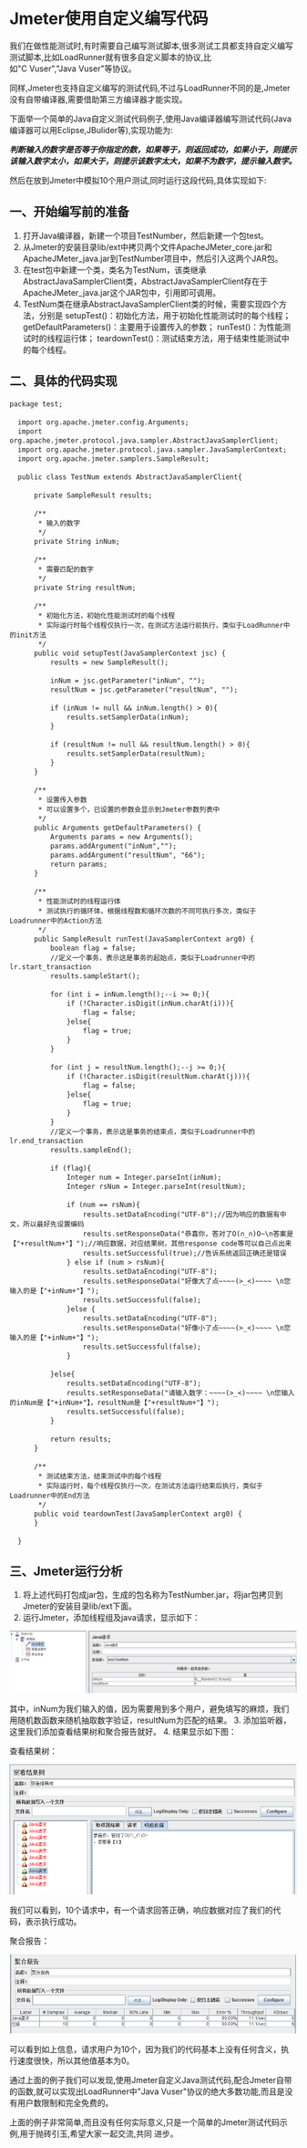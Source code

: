 # Jmeter使用自定义编写代码

我们在做性能测试时,有时需要自己编写测试脚本,很多测试工具都支持自定义编写测试脚本,比如LoadRunner就有很多自定义脚本的协议,比如"C Vuser","Java Vuser"等协议。

同样,Jmeter也支持自定义编写的测试代码,不过与LoadRunner不同的是,Jmeter没有自带编译器,需要借助第三方编译器才能实现。

下面举一个简单的Java自定义测试代码例子,使用Java编译器编写测试代码(Java编译器可以用Eclipse,JBulider等),实现功能为:

***判断输入的数字是否等于你指定的数，如果等于，则返回成功，如果小于，则提示该输入数字太小，如果大于，则提示该数字太大，如果不为数字，提示输入数字。***

然后在放到Jmeter中模拟10个用户测试,同时运行这段代码,具体实现如下:

## 一、开始编写前的准备

1. 打开Java编译器，新建一个项目TestNumber，然后新建一个包test。
2. 从Jmeter的安装目录lib/ext中拷贝两个文件ApacheJMeter_core.jar和ApacheJMeter_java.jar到TestNumber项目中，然后引入这两个JAR包。
3. 在test包中新建一个类，类名为TestNum，该类继承AbstractJavaSamplerClient类，AbstractJavaSamplerClient存在于ApacheJMeter_java.jar这个JAR包中，引用即可调用。
4. TestNum类在继承AbstractJavaSamplerClient类的时候，需要实现四个方法，分别是
        setupTest()：初始化方法，用于初始化性能测试时的每个线程；
        getDefaultParameters()：主要用于设置传入的参数；
        runTest()：为性能测试时的线程运行体；
        teardownTest()：测试结束方法，用于结束性能测试中的每个线程。

## 二、具体的代码实现
```
package test;
  
  import org.apache.jmeter.config.Arguments;
  import org.apache.jmeter.protocol.java.sampler.AbstractJavaSamplerClient;
  import org.apache.jmeter.protocol.java.sampler.JavaSamplerContext;
  import org.apache.jmeter.samplers.SampleResult;
  
  public class TestNum extends AbstractJavaSamplerClient{
      
      private SampleResult results;
      
      /**
       * 输入的数字
       */
      private String inNum;
      
      /**
       * 需要匹配的数字
       */
      private String resultNum;
  
      /**
       * 初始化方法，初始化性能测试时的每个线程
       * 实际运行时每个线程仅执行一次，在测试方法运行前执行，类似于LoadRunner中的init方法
       */
      public void setupTest(JavaSamplerContext jsc) {
          results = new SampleResult();
          
          inNum = jsc.getParameter("inNum", "");
          resultNum = jsc.getParameter("resultNum", "");
          
          if (inNum != null && inNum.length() > 0){
              results.setSamplerData(inNum);
          }
          
          if (resultNum != null && resultNum.length() > 0){
              results.setSamplerData(resultNum);
          }
      }
      
      /**
       * 设置传入参数
       * 可以设置多个，已设置的参数会显示到Jmeter参数列表中
       */
      public Arguments getDefaultParameters() {
          Arguments params = new Arguments();
          params.addArgument("inNum","");
          params.addArgument("resultNum", "66");
          return params;
      }
  
      /**
       * 性能测试时的线程运行体
       * 测试执行的循环体，根据线程数和循环次数的不同可执行多次，类似于Loadrunner中的Action方法
       */
      public SampleResult runTest(JavaSamplerContext arg0) {
          boolean flag = false;
          //定义一个事务，表示这是事务的起始点，类似于Loadrunner中的lr.start_transaction
          results.sampleStart();
          
          for (int i = inNum.length();--i >= 0;){
              if (!Character.isDigit(inNum.charAt(i))){
                  flag = false;
              }else{
                  flag = true;
              }
          }
          
          for (int j = resultNum.length();--j >= 0;){
              if (!Character.isDigit(resultNum.charAt(j))){
                  flag = false;
              }else{
                  flag = true;
              }
          }
          //定义一个事务，表示这是事务的结束点，类似于Loadrunner中的lr.end_transaction
          results.sampleEnd();
          
          if (flag){
              Integer num = Integer.parseInt(inNum);
              Integer rsNum = Integer.parseInt(resultNum);
              
              if (num == rsNum){
                  results.setDataEncoding("UTF-8");//因为响应的数据有中文，所以最好先设置编码
                  results.setResponseData("恭喜你，答对了O(∩_∩)O~\n答案是【"+resultNum+"】");//响应数据，对应结果树，其他response code等可以自己点出来
                  results.setSuccessful(true);//告诉系统返回正确还是错误
              } else if (num > rsNum){
                  results.setDataEncoding("UTF-8");
                  results.setResponseData("好像大了点~~~~(>_<)~~~~ \n您输入的是【"+inNum+"】");
                  results.setSuccessful(false);
              }else {
                  results.setDataEncoding("UTF-8");
                  results.setResponseData("好像小了点~~~~(>_<)~~~~ \n您输入的是【"+inNum+"】");
                  results.setSuccessful(false);
              }
              
          }else{
              results.setDataEncoding("UTF-8");
              results.setResponseData("请输入数字：~~~~(>_<)~~~~ \n您输入的inNum是【"+inNum+"】，resultNum是【"+resultNum+"】");
              results.setSuccessful(false);
          }
          
          return results;
      }
  
      /**
       * 测试结束方法，结束测试中的每个线程
       * 实际运行时，每个线程仅执行一次，在测试方法运行结束后执行，类似于Loadrunner中的End方法
       */
      public void teardownTest(JavaSamplerContext arg0) {
      }
  
  }
```
## 三、Jmeter运行分析

1. 将上述代码打包成jar包，生成的包名称为TestNumber.jar，将jar包拷贝到Jmeter的安装目录lib/ext下面。
2. 运行Jmeter，添加线程组及java请求，显示如下：

![](./images/jmeter_05_01.png)

其中，inNum为我们输入的值，因为需要用到多个用户，避免填写的麻烦，我们用随机数函数来随机抽取数字验证，resultNum为匹配的结果。
3. 添加监听器，这里我们添加查看结果树和聚合报告就好。
4. 结果显示如下图：

查看结果树：

![](./images/jmeter_05_02.png)

我们可以看到，10个请求中，有一个请求回答正确，响应数据对应了我们的代码，表示执行成功。

聚合报告：

![](./images/jmeter_05_03.png)

可以看到如上信息，请求用户为10个，因为我们的代码基本上没有任何含义，执行速度很快，所以其他值基本为0。

通过上面的例子我们可以发现,使用Jmeter自定义Java测试代码,配合Jmeter自带的函数,就可以实现出LoadRunner中"Java Vuser"协议的绝大多数功能,而且是没有用户数限制和完全免费的。

上面的例子非常简单,而且没有任何实际意义,只是一个简单的Jmeter测试代码示例,用于抛砖引玉,希望大家一起交流,共同 进步。
